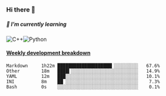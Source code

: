 ### Hi there 👋

##### 🌱 I’m currently learning

![C++](https://img.shields.io/badge/-C++-00599C?style=flat-square&logo=c)![Python](https://img.shields.io/badge/-Python-black?style=flat-square&logo=Python)


<!-- waka-box start -->
#### <a href="https://gist.github.com/bf274261b4c8553e17fc709dfc3cfa97" target="_blank">Weekly development breakdown</a>
```text
Markdown  	 1h22m ████████████████████▎░░░░░░░░░   67.6% 
Other     	 18m   ████▍░░░░░░░░░░░░░░░░░░░░░░░░░   14.9% 
YAML      	 12m   ███░░░░░░░░░░░░░░░░░░░░░░░░░░░   10.1% 
INI       	 8m    ██▏░░░░░░░░░░░░░░░░░░░░░░░░░░░    7.3% 
Bash      	 0s    ░░░░░░░░░░░░░░░░░░░░░░░░░░░░░░    0.1% 
```
<!-- Powered by https://github.com/YouEclipse/waka-box-go . -->
<!-- waka-box end -->



<!--
**KomoreKalu/KomoreKalu** is a ✨ _special_ ✨ repository because its `README.md` (this file) appears on your GitHub profile.

Here are some ideas to get you started:

- 🔭 I’m currently working on ...
- 🌱 I’m currently learning ...
- 👯 I’m looking to collaborate on ...
- 🤔 I’m looking for help with ...
- 💬 Ask me about ...
- 📫 How to reach me: ...
- 😄 Pronouns: ...
- ⚡ Fun fact: ...
-->

